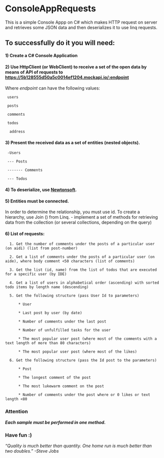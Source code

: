 # ConsoleAppRequests

   This is a simple  Console Appp on C# which makes HTTP request on server and retrieves some JSON data and then deserializes it to use linq requests.

## To successfully do it you will need:

#### 1) Create a C# Console Application

#### 2) Use HttpClient (or WebClient) to receive a set of the open data by means of API of requests to https://5b128555d50a5c0014ef1204.mockapi.io/:endpoint

Where _endpoint_ can have the following values:
     
     users

     posts

     comments

     todos

      address
   #### 3) Present the received data as a set of entities (nested objects).
     -Users
 
     --- Posts
 
     ------- Comments
 
     --- Todos
 
#### 4) To deserialize, use [Newtonsoft](https://www.newtonsoft.com/json).

#### 5) Entities must be connected. 

In order to determine the relationship, you must use id. To create a hierarchy, use Join () from Linq. - implement a set of methods for retrieving data from the collection (or several collections, depending on the query)

#### 6) List of requests:

      1. Get the number of comments under the posts of a particular user (on aidi) (list from post-number)

      2. Get a list of comments under the posts of a particular user (on aide), where body comment <50 characters (list of comments)

      3. Get the list (id, name) from the list of todos that are executed for a specific user (by IDE)

      4. Get a list of users in alphabetical order (ascending) with sorted todo items by length name (descending)

      5. Get the following structure (pass User Id to parameters)

          * User

          * Last post by user (by date)

          * Number of comments under the last post

          * Number of unfulfilled tasks for the user

          * The most popular user post (where most of the comments with a text length of more than 80 characters)

          * The most popular user post (where most of the likes)

      6. Get the following structure (pass the Id post to the parameters)

          * Post

          * The longest comment of the post

          * The most lukewarm comment on the post

          * Number of comments under the post where or 0 likes or text length <80
    
 ### Attention

_**Each sample must be performed in one method.**_
    
### Have fun :)
_“Quality is much better than quantity. One home run is much better than two doubles.”
-Steve Jobs_
